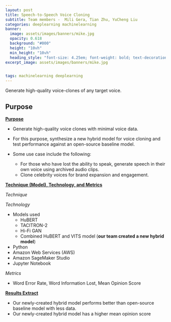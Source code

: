 ```yaml
---
layout: post
title: Speech-to-Speech Voice Cloning
subtitle: Team members -  Mili Gera, Tian Zhu, YuCheng Liu
categories: deeplearning machinelearning
banner:
  image: assets/images/banners/mike.jpg
  opacity: 0.618
  background: "#000"
  height: "10vh"
  min_height: "10vh"
  heading_style: "font-size: 4.25em; font-weight: bold; text-decoration: underline"
excerpt_image: assets/images/banners/mike.jpg


tags: machinelearning deeplearning 
---
```

Generate high-quality voice-clones of any target voice.

## Purpose
**<ins>Purpose</ins>**

- Generate high-quality voice clones with minimal voice data.
- For this purpose, synthesize a new hybrid model for voice cloning and test performance against an open-source baseline model.  
- Some use case include the following: 

   - For those who have lost the ability to speak, generate speech in their own voice using archived audio clips.  
   - Clone celebrity voices for brand expansion and engagement.
  
**<ins>Technique (Model), Technology, and Metrics</ins>**  

*Technique*

*Technology*
- Models used
  - HuBERT
  - TACITRON-2
  - Hi-Fi GAN
  - Combined HuBERT and VITS model (**our team created a new hybrid model**)
- Python
- Amazon Web Services (AWS)
- Amazon SageMaker Studio
- Jupyter Notebook

*Metrics*  
- Word Error Rate, Word Information Lost, Mean Opinion Score
  
**<ins>Results Extract</ins>**

- Our newly-created hybrid model performs better than open-source baseline model with less data.
- Our newly-created hybrid model has a higher mean opinion score

